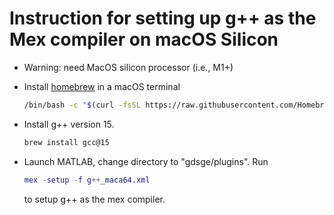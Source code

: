 # Instruction for setting up g++ as the Mex compiler on macOS Silicon

- Warning: need MacOS silicon processor (i.e., M1+)

- Install [homebrew](https://brew.sh/) in a macOS terminal

  ```bash
  /bin/bash -c "$(curl -fsSL https://raw.githubusercontent.com/Homebrew/install/HEAD/install.sh)"
  ```

- Install g++ version 15.
  ```bash
  brew install gcc@15
  ```

- Launch MATLAB, change directory to "gdsge/plugins". Run
  ```matlab
  mex -setup -f g++_maca64.xml
  ```

  to  setup g++ as the mex compiler.